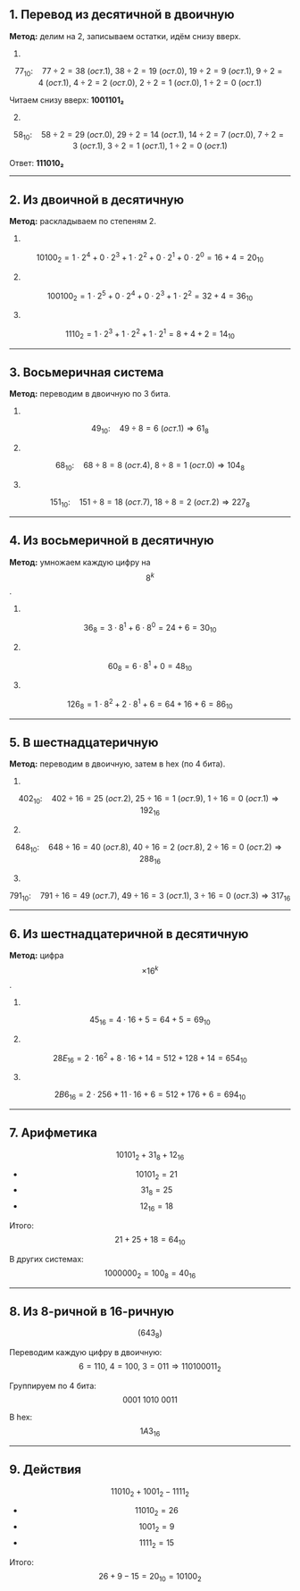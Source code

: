 ## 1. Перевод из десятичной в двоичную

**Метод:** делим на 2, записываем остатки, идём снизу вверх.

1.  
$$77_{10}: \quad 77 \div 2 = 38 \ (ост.1), \ 38 \div 2 = 19 \ (ост.0), \ 19 \div 2 = 9 \ (ост.1), \ 9 \div 2 = 4 \ (ост.1), \ 4 \div 2 = 2 \ (ост.0), \ 2 \div 2 = 1 \ (ост.0), \ 1 \div 2 = 0 \ (ост.1)$$  

Читаем снизу вверх: **1001101₂**

2.  
$$58_{10}: \quad 58 \div 2 = 29 \ (ост.0), \ 29 \div 2 = 14 \ (ост.1), \ 14 \div 2 = 7 \ (ост.0), \ 7 \div 2 = 3 \ (ост.1), \ 3 \div 2 = 1 \ (ост.1), \ 1 \div 2 = 0 \ (ост.1)$$  

Ответ: **111010₂**

---

## 2. Из двоичной в десятичную

**Метод:** раскладываем по степеням 2.

1.  
$$10100_2 = 1 \cdot 2^4 + 0 \cdot 2^3 + 1 \cdot 2^2 + 0 \cdot 2^1 + 0 \cdot 2^0 = 16+4 = 20_{10}$$  

2.  
$$100100_2 = 1 \cdot 2^5 + 0 \cdot 2^4 + 0 \cdot 2^3 + 1 \cdot 2^2 = 32+4 = 36_{10}$$  

3.  
$$1110_2 = 1 \cdot 2^3 + 1 \cdot 2^2 + 1 \cdot 2^1 = 8+4+2 = 14_{10}$$  

---

## 3. Восьмеричная система

**Метод:** переводим в двоичную по 3 бита.

1.  
$$49_{10}: \quad 49 \div 8 = 6 \ (ост.1) \Rightarrow 61_8$$  

2.  
$$68_{10}: \quad 68 \div 8 = 8 \ (ост.4), \ 8 \div 8 = 1 \ (ост.0) \Rightarrow 104_8$$  

3.  
$$151_{10}: \quad 151 \div 8 = 18 \ (ост.7), \ 18 \div 8 = 2 \ (ост.2) \Rightarrow 227_8$$  

---

## 4. Из восьмеричной в десятичную

**Метод:** умножаем каждую цифру на $$8^k$$.

1.  
$$36_8 = 3 \cdot 8^1 + 6 \cdot 8^0 = 24+6 = 30_{10}$$  

2.  
$$60_8 = 6 \cdot 8^1 + 0 = 48_{10}$$  

3.  
$$126_8 = 1 \cdot 8^2 + 2 \cdot 8^1 + 6 = 64+16+6 = 86_{10}$$  

---

## 5. В шестнадцатеричную

**Метод:** переводим в двоичную, затем в hex (по 4 бита).

1.  
$$402_{10}: \quad 402 \div 16 = 25 \ (ост.2), \ 25 \div 16 = 1 \ (ост.9), \ 1 \div 16 = 0 \ (ост.1) \Rightarrow 192_{16}$$  

2.  
$$648_{10}: \quad 648 \div 16 = 40 \ (ост.8), \ 40 \div 16 = 2 \ (ост.8), \ 2 \div 16 = 0 \ (ост.2) \Rightarrow 288_{16}$$  

3.  
$$791_{10}: \quad 791 \div 16 = 49 \ (ост.7), \ 49 \div 16 = 3 \ (ост.1), \ 3 \div 16 = 0 \ (ост.3) \Rightarrow 317_{16}$$  

---

## 6. Из шестнадцатеричной в десятичную

**Метод:** цифра $$\times 16^k$$.

1.  
$$45_{16} = 4 \cdot 16 + 5 = 64+5 = 69_{10}$$  

2.  
$$28E_{16} = 2 \cdot 16^2 + 8 \cdot 16 + 14 = 512+128+14 = 654_{10}$$  

3.  
$$2B6_{16} = 2 \cdot 256 + 11 \cdot 16 + 6 = 512+176+6 = 694_{10}$$  

---

## 7. Арифметика

$$10101_2 + 31_8 + 12_{16}$$  

* $$10101_2 = 21$$  
* $$31_8 = 25$$  
* $$12_{16} = 18$$  

Итого:  
$$21 + 25 + 18 = 64_{10}$$  

В других системах:  
$$1000000_2 = 100_8 = 40_{16}$$  

---

## 8. Из 8-ричной в 16-ричную

$$(643_8)$$  

Переводим каждую цифру в двоичную:  
$$6=110,\ 4=100,\ 3=011 \Rightarrow 110100011_2$$  

Группируем по 4 бита:  
$$0001\ 1010\ 0011$$  

В hex:  
$$1A3_{16}$$  

---

## 9. Действия

$$11010_2 + 1001_2 - 1111_2$$  

* $$11010_2 = 26$$  
* $$1001_2 = 9$$  
* $$1111_2 = 15$$  

Итого:  
$$26 + 9 - 15 = 20_{10} = 10100_2$$
